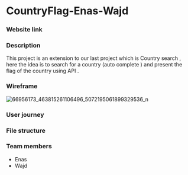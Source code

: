 # CountryFlag-Enas-Wajd

### Website link 

### Description 
This project is an extension to our last project which is Country search , here the idea is to search for a country (auto complete ) and present the flag of the country using API . 

### Wireframe 

![66956173_463815261106496_5072195061899329536_n](https://user-images.githubusercontent.com/46847635/61387922-b4613480-a8bf-11e9-9b64-a56db6a84e35.jpg)


### User journey 

### File structure 

### Team members 
- Enas 
- Wajd
